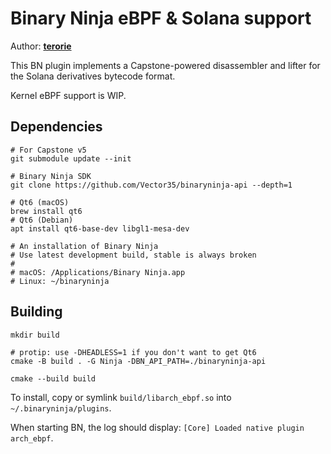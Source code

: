 # Binary Ninja eBPF & Solana support

Author: **[terorie](https://github.com/terorie)**

This BN plugin implements a Capstone-powered disassembler and lifter for the Solana derivatives bytecode format.

Kernel eBPF support is WIP.

## Dependencies

```shell
# For Capstone v5
git submodule update --init

# Binary Ninja SDK
git clone https://github.com/Vector35/binaryninja-api --depth=1

# Qt6 (macOS)
brew install qt6
# Qt6 (Debian)
apt install qt6-base-dev libgl1-mesa-dev

# An installation of Binary Ninja
# Use latest development build, stable is always broken
#
# macOS: /Applications/Binary Ninja.app
# Linux: ~/binaryninja
```

## Building

```shell
mkdir build

# protip: use -DHEADLESS=1 if you don't want to get Qt6
cmake -B build . -G Ninja -DBN_API_PATH=./binaryninja-api

cmake --build build
```

To install, copy or symlink `build/libarch_ebpf.so` into `~/.binaryninja/plugins`.

When starting BN, the log should display: `[Core] Loaded native plugin arch_ebpf`.
